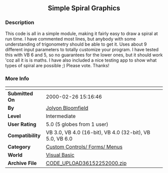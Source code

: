 ﻿<div align="center">

## Simple Spiral Graphics


</div>

### Description

This code is all in a simple module, making it fairly easy to draw a spiral at run time. I have commented most lines, but anybody with some understanding of trigonometry should be able to get it. Uses about 9 different input parameters to totally customize your program. I have tested this with VB 6 and 5, so no guarantees for the lower ones, but it should work 'coz all it is is maths. I have also included a nice testing app to show what types of spiral are possible ;) Please vote. Thanks!
 
### More Info
 


<span>             |<span>
---                |---
**Submitted On**   |2000-02-26 15:16:46
**By**             |[Jolyon Bloomfield](https://github.com/Planet-Source-Code/PSCIndex/blob/master/ByAuthor/jolyon-bloomfield.md)
**Level**          |Intermediate
**User Rating**    |5.0 (5 globes from 1 user)
**Compatibility**  |VB 3\.0, VB 4\.0 \(16\-bit\), VB 4\.0 \(32\-bit\), VB 5\.0, VB 6\.0
**Category**       |[Custom Controls/ Forms/  Menus](https://github.com/Planet-Source-Code/PSCIndex/blob/master/ByCategory/custom-controls-forms-menus__1-4.md)
**World**          |[Visual Basic](https://github.com/Planet-Source-Code/PSCIndex/blob/master/ByWorld/visual-basic.md)
**Archive File**   |[CODE\_UPLOAD36152252000\.zip](https://github.com/Planet-Source-Code/jolyon-bloomfield-simple-spiral-graphics__1-6269/archive/master.zip)








